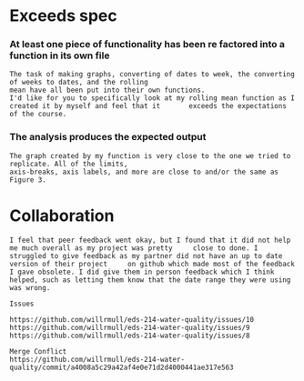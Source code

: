 # Exceeds spec 
  ### At least one piece of functionality has been re factored into a function in its own file
    The task of making graphs, converting of dates to week, the converting of weeks to dates, and the rolling
    mean have all been put into their own functions.
    I'd like for you to specifically look at my rolling mean function as I created it by myself and feel that it       exceeds the expectations of the course. 
  ### The analysis produces the expected output
    The graph created by my function is very close to the one we tried to replicate. All of the limits,
    axis-breaks, axis labels, and more are close to and/or the same as Figure 3.
    
# Collaboration
    I feel that peer feedback went okay, but I found that it did not help me much overall as my project was pretty     close to done. I struggled to give feedback as my partner did not have an up to date version of their project     on github which made most of the feedback I gave obsolete. I did give them in person feedback which I think       helped, such as letting them know that the date range they were using was wrong.

    Issues
    
    https://github.com/willrmull/eds-214-water-quality/issues/10
    https://github.com/willrmull/eds-214-water-quality/issues/9
    https://github.com/willrmull/eds-214-water-quality/issues/8
    
    Merge Conflict
    https://github.com/willrmull/eds-214-water-quality/commit/a4008a5c29a42af4e0e71d2d4000441ae317e563

